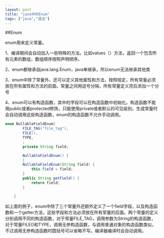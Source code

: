 ```yaml
---
layout: post
title: "java中的Enum"
tags: ["java","语法"]
---
```


##Enum

enum用来定义常量。

1、编译期间会自动加入一些特殊的方法。比如values（）方法，返回一个包含所有元素的数组，数组顺序按照声明顺序。

2、enum都继承自java.lang.Enum，java单继承，所以enum无法继承其他类

3、enum中除了常量外，还可以定义其他属性和方法，按照规定，所有常量必须放在所有属性和方法的前面。常量之间用逗号分隔，所有常量定义完后添加一个分号

4、enum可以有构造函数，其中的字段可以在构造函数中初始化。构造函数不能用public或者protected修饰，只能使用private或者默认的可见级别。生成常量时会自动调用这些构造函数，enum的构造函数不允许手动调用。

```java
enum NullableFieldEnum{
        FILE_TAG("file_tag"),
    	FILE(),
        TYPE,
        ;
        private String field;

        NullableFieldEnum() {
        }
        NullableFieldEnum(String field) {
            this.field = field;
        }
        public String getField() {
            return field;
        }

    }
```

如上面的例子，enum中除了三个常量外还额外定义了一个field字段，以及构造函数和一个getter方法，这些字段和方法必须放在所有常量的后面。两个常量的定义分别调用不同的构造函数，对于常量FILE_TAG，调用参数为String的构造函数，对于常量FILE()和TYPE，调用无参构造函数，与调用普通对象的构造函数类似，不过调用无参构造函数时圆括号可以省略不写。编译器编译时会自动调用。